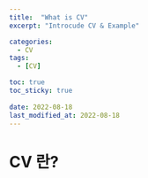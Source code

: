 ```yaml
---
title:  "What is CV"
excerpt: "Introcude CV & Example"

categories:
  - CV
tags:
  - [CV]

toc: true
toc_sticky: true
 
date: 2022-08-18
last_modified_at: 2022-08-18
---  
```


# CV 란?  

